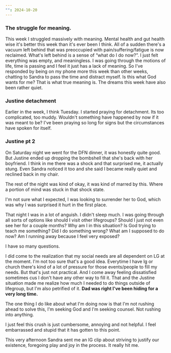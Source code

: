 ```yaml
---
"": 2024-10-20
---
```

### The struggle for meaning.

This week I struggled massively with meaning. Mental health and gut health wise it's better this week than it's ever been I think. All of a sudden there's a vacuum left behind that was preoccupied with pain/suffering/fatigue is now reclaimed. What's left behind is a sense of “what do I do now?”. I just felt everything was empty, and meaningless. I was going through the motions of life, time is passing and I feel it just has a lack of meaning. So I've responded by being on my phone more this week than other weeks, chatting to Sandra to pass the time and distract myself. Is this what God wants for me? That is what true meaning is. The dreams this week have also been rather quiet.

### Justine detachment

Earlier in the week, I think Tuesday. I started praying for detachment. Its too complicated, too muddy. Wouldn't something have happened by now if it was meant to be? I've been praying so long for signs but the circumstances have spoken for itself.

### Justine pt 2

On Saturday night we went for the DFN dinner, it was honestly quite good. But Justine ended up dropping the bombshell that she's back with her boyfriend. I think in me there was a shock and that surprised me, it actually stung. Even Sandra noticed it too and she said I became really quiet and reclined back in my chair.

The rest of the night was kind of okay, it was kind of marred by this. Where a portion of mind was stuck in that shock state.

I'm not sure what I expected, I was looking to surrender her to God, which was why I was surprised it hurt in the first place.

That night I was in a lot of anguish. I didn't sleep much. I was going through all sorts of options like should I visit other lifegroups? Should I just not even see her for a couple months? Why am I in this situation? Is God trying to teach me something? Did I do something wrong? What am I supposed to do now? Am I running away because I feel very exposed?

I have so many questions.

I did come to the realization that my social needs are all dependent on LG at the moment. I'm not too sure that's a good idea. Everytime I have lg or church there's kind of a lot of pressure for those events/people to fill my needs. But that's just not practical. And I come away feeling dissatisfied sometimes cus I don't have any other way to fill it. That and the Justine situation made me realize how much I needed to do things outside of lifegroup, but I'm also petrified of it. **Dad was right I've been hiding for a very long time.**

The one thing I do like about what I'm doing now is that I'm not rushing ahead to solve this, I'm seeking God and I'm seeking counsel. Not rushing into anything.

I just feel this crush is just cumbersome, annoying and not helpful. I feel embarrassed and stupid that it has gotten to this point.

This very afternoon Sandra sent me an IG clip about striving to justify our existence, foregoing play and joy in the process. It really hit me.